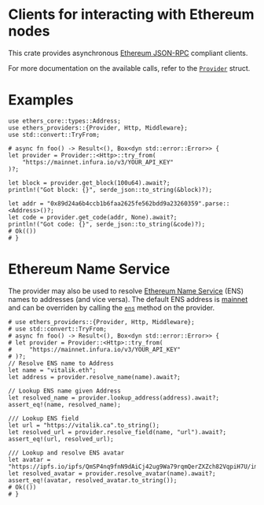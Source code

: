 # Clients for interacting with Ethereum nodes

This crate provides asynchronous
[Ethereum JSON-RPC](https://github.com/ethereum/wiki/wiki/JSON-RPC) compliant
clients.

For more documentation on the available calls, refer to the
[`Provider`](./struct.Provider.html) struct.

# Examples

```no_run
use ethers_core::types::Address;
use ethers_providers::{Provider, Http, Middleware};
use std::convert::TryFrom;

# async fn foo() -> Result<(), Box<dyn std::error::Error>> {
let provider = Provider::<Http>::try_from(
    "https://mainnet.infura.io/v3/YOUR_API_KEY"
)?;

let block = provider.get_block(100u64).await?;
println!("Got block: {}", serde_json::to_string(&block)?);

let addr = "0x89d24a6b4ccb1b6faa2625fe562bdd9a23260359".parse::<Address>()?;
let code = provider.get_code(addr, None).await?;
println!("Got code: {}", serde_json::to_string(&code)?);
# Ok(())
# }
```

# Ethereum Name Service

The provider may also be used to resolve
[Ethereum Name Service](https://ens.domains) (ENS) names to addresses (and vice
versa). The default ENS address is
[mainnet](https://etherscan.io/address/0x00000000000C2E074eC69A0dFb2997BA6C7d2e1e)
and can be overriden by calling the [`ens`](./struct.Provider.html#method.ens)
method on the provider.

```no_run
# use ethers_providers::{Provider, Http, Middleware};
# use std::convert::TryFrom;
# async fn foo() -> Result<(), Box<dyn std::error::Error>> {
# let provider = Provider::<Http>::try_from(
#     "https://mainnet.infura.io/v3/YOUR_API_KEY"
# )?;
// Resolve ENS name to Address
let name = "vitalik.eth";
let address = provider.resolve_name(name).await?;

// Lookup ENS name given Address
let resolved_name = provider.lookup_address(address).await?;
assert_eq!(name, resolved_name);

/// Lookup ENS field
let url = "https://vitalik.ca".to_string();
let resolved_url = provider.resolve_field(name, "url").await?;
assert_eq!(url, resolved_url);

/// Lookup and resolve ENS avatar
let avatar = "https://ipfs.io/ipfs/QmSP4nq9fnN9dAiCj42ug9Wa79rqmQerZXZch82VqpiH7U/image.gif".to_string();
let resolved_avatar = provider.resolve_avatar(name).await?;
assert_eq!(avatar, resolved_avatar.to_string());
# Ok(())
# }
```
